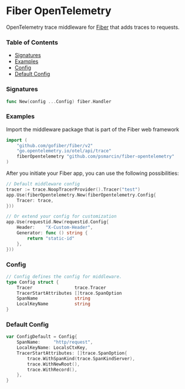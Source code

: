 # Fiber OpenTelemetry

OpenTelemetry trace middleware for [Fiber](https://github.com/gofiber/fiber) that adds traces to requests.

### Table of Contents

- [Signatures](#signatures)
- [Examples](#examples)
- [Config](#config)
- [Default Config](#default-config)

### Signatures

```go
func New(config ...Config) fiber.Handler
```

### Examples

Import the middleware package that is part of the Fiber web framework

```go
import (
    "github.com/gofiber/fiber/v2"
    "go.opentelemetry.io/otel/api/trace"
    fiberOpentelemetry "github.com/psmarcin/fiber-opentelemetry"
)
```

After you initiate your Fiber app, you can use the following possibilities:

```go
// Default middleware config
tracer := trace.NoopTracerProvider().Tracer("test")
app.Use(fiberOpentelemetry.New(fiberOpentelemetry.Config{
    Tracer: trace,
}))

// Or extend your config for customization
app.Use(requestid.New(requestid.Config{
    Header:    "X-Custom-Header",
    Generator: func () string {
        return "static-id"
    },
}))
```

### Config

```go
// Config defines the config for middleware.
type Config struct {
    Tracer                trace.Tracer
    TracerStartAttributes []trace.SpanOption
    SpanName              string
    LocalKeyName          string
}
```

### Default Config

```go
var ConfigDefault = Config{
    SpanName:     "http/request",
    LocalKeyName: LocalsCtxKey,
    TracerStartAttributes: []trace.SpanOption{
        trace.WithSpanKind(trace.SpanKindServer),
        trace.WithNewRoot(),
        trace.WithRecord(),
    },
}
```

